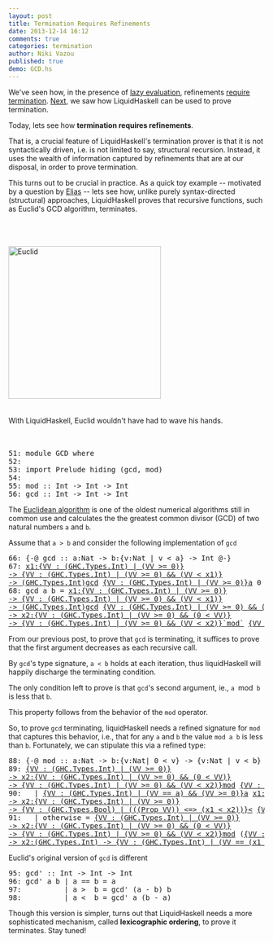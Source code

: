 ```yaml
---
layout: post
title: Termination Requires Refinements
date: 2013-12-14 16:12
comments: true
categories: termination 
author: Niki Vazou
published: true 
demo: GCD.hs
---
```


We've seen how, in the presence of [lazy evaluation][ref-lies], refinements
[require termination][ref-bottom]. [Next][ref-termination], we saw how 
LiquidHaskell can be used to prove termination. 

Today, lets see how **termination requires refinements**. 

That is, a crucial feature of LiquidHaskell's termination prover is that it is 
not syntactically driven, i.e. is not limited to say, structural recursion. 
Instead, it uses the wealth of information captured by refinements that are
at our disposal, in order to prove termination. 

This turns out to be crucial in practice.
As a quick toy example -- motivated by a question by [Elias][comment-elias] -- 
lets see how, unlike purely syntax-directed (structural) approaches, 
LiquidHaskell proves that recursive functions, such as Euclid's GCD 
algorithm, terminates.

<!-- more -->

<br>
<br>
<br>

<div class="row-fluid">
  <div class="span12 pagination-centered">
  <img src="http://faculty.etsu.edu/gardnerr/Geometry-History/Euclid_7-Raphael.jpg"
       alt="Euclid" width="300">
       <br>
       <br>
       <br>
       With LiquidHaskell, Euclid wouldn't have had to wave his hands.
       <br>
       <br>
       <br>
  </div>
</div>


<pre><span class=hs-linenum>51: </span><span class='hs-keyword'>module</span> <span class='hs-conid'>GCD</span> <span class='hs-keyword'>where</span>
<span class=hs-linenum>52: </span>
<span class=hs-linenum>53: </span><span class='hs-keyword'>import</span> <span class='hs-conid'>Prelude</span> <span class='hs-varid'>hiding</span> <span class='hs-layout'>(</span><span class='hs-varid'>gcd</span><span class='hs-layout'>,</span> <span class='hs-varid'>mod</span><span class='hs-layout'>)</span>
<span class=hs-linenum>54: </span>
<span class=hs-linenum>55: </span><span class='hs-definition'>mod</span> <span class='hs-keyglyph'>::</span> <span class='hs-conid'>Int</span> <span class='hs-keyglyph'>-&gt;</span> <span class='hs-conid'>Int</span> <span class='hs-keyglyph'>-&gt;</span> <span class='hs-conid'>Int</span>
<span class=hs-linenum>56: </span><span class='hs-definition'>gcd</span> <span class='hs-keyglyph'>::</span> <span class='hs-conid'>Int</span> <span class='hs-keyglyph'>-&gt;</span> <span class='hs-conid'>Int</span> <span class='hs-keyglyph'>-&gt;</span> <span class='hs-conid'>Int</span>
</pre>

The [Euclidean algorithm][ref-euclidean] is one of the oldest numerical algorithms 
still in common use and calculates the the greatest common divisor (GCD) of two 
natural numbers `a` and `b`.

Assume that `a > b` and consider the following implementation of `gcd`


<pre><span class=hs-linenum>66: </span><span class='hs-keyword'>{-@</span> <span class='hs-varid'>gcd</span> <span class='hs-keyglyph'>::</span> <span class='hs-varid'>a</span><span class='hs-conop'>:</span><span class='hs-conid'>Nat</span> <span class='hs-keyglyph'>-&gt;</span> <span class='hs-varid'>b</span><span class='hs-conop'>:</span><span class='hs-keyword'>{v:</span><span class='hs-conid'>Nat</span> <span class='hs-keyword'>| v &lt; a}</span> <span class='hs-keyglyph'>-&gt;</span> <span class='hs-conid'>Int</span> <span class='hs-keyword'>@-}</span>
<span class=hs-linenum>67: </span><a class=annot href="#"><span class=annottext>x1:{VV : (GHC.Types.Int) | (VV &gt;= 0)}
-&gt; {VV : (GHC.Types.Int) | (VV &gt;= 0) &amp;&amp; (VV &lt; x1)}
-&gt; (GHC.Types.Int)</span><span class='hs-definition'>gcd</span></a> <a class=annot href="#"><span class=annottext>{VV : (GHC.Types.Int) | (VV &gt;= 0)}</span><span class='hs-varid'>a</span></a> <span class='hs-num'>0</span> <span class='hs-keyglyph'>=</span> <a class=annot href="#"><span class=annottext>{VV : (GHC.Types.Int) | (VV == a) &amp;&amp; (VV &gt;= 0)}</span><span class='hs-varid'>a</span></a>
<span class=hs-linenum>68: </span><span class='hs-definition'>gcd</span> <span class='hs-varid'>a</span> <span class='hs-varid'>b</span> <span class='hs-keyglyph'>=</span> <a class=annot href="#"><span class=annottext>x1:{VV : (GHC.Types.Int) | (VV &gt;= 0)}
-&gt; {VV : (GHC.Types.Int) | (VV &gt;= 0) &amp;&amp; (VV &lt; x1)}
-&gt; (GHC.Types.Int)</span><span class='hs-varid'>gcd</span></a> <a class=annot href="#"><span class=annottext>{VV : (GHC.Types.Int) | (VV &gt;= 0) &amp;&amp; (VV &lt; a)}</span><span class='hs-varid'>b</span></a> <span class='hs-layout'>(</span><a class=annot href="#"><span class=annottext>{VV : (GHC.Types.Int) | (VV == a) &amp;&amp; (VV &gt;= 0)}</span><span class='hs-varid'>a</span></a> <a class=annot href="#"><span class=annottext>{VV : (GHC.Types.Int) | (VV &gt;= 0)}
-&gt; x2:{VV : (GHC.Types.Int) | (VV &gt;= 0) &amp;&amp; (0 &lt; VV)}
-&gt; {VV : (GHC.Types.Int) | (VV &gt;= 0) &amp;&amp; (VV &lt; x2)}</span><span class='hs-varop'>`mod`</span></a> <a class=annot href="#"><span class=annottext>{VV : (GHC.Types.Int) | (VV &gt;= 0) &amp;&amp; (VV &lt; a)}</span><span class='hs-varid'>b</span></a><span class='hs-layout'>)</span>
</pre>

From our previous post, to prove that `gcd` is terminating, it suffices to prove
that the first argument decreases as each recursive call.

By `gcd`'s type signature, `a < b` holds at each iteration, thus liquidHaskell 
will happily discharge the terminating condition.

The only condition left to prove is that `gcd`'s second argument, ie., `a `mod`
b` is less that `b`. 

This property follows from the behavior of the `mod` operator.

So, to prove `gcd` terminating, liquidHaskell needs a refined signature for 
`mod` that captures this behavior, i.e., that for any `a` and `b` the value 
`mod a b` is less than `b`. Fortunately, we can stipulate this via a refined
type:


<pre><span class=hs-linenum>88: </span><span class='hs-keyword'>{-@</span> <span class='hs-varid'>mod</span> <span class='hs-keyglyph'>::</span> <span class='hs-varid'>a</span><span class='hs-conop'>:</span><span class='hs-conid'>Nat</span> <span class='hs-keyglyph'>-&gt;</span> <span class='hs-varid'>b</span><span class='hs-conop'>:</span><span class='hs-keyword'>{v:</span><span class='hs-conid'>Nat</span><span class='hs-keyword'>| 0 &lt; v}</span> <span class='hs-keyglyph'>-&gt;</span> <span class='hs-keyword'>{v:</span><span class='hs-conid'>Nat</span> <span class='hs-keyword'>| v &lt; b}</span> <span class='hs-keyword'>@-}</span>
<span class=hs-linenum>89: </span><a class=annot href="#"><span class=annottext>{VV : (GHC.Types.Int) | (VV &gt;= 0)}
-&gt; x2:{VV : (GHC.Types.Int) | (VV &gt;= 0) &amp;&amp; (0 &lt; VV)}
-&gt; {VV : (GHC.Types.Int) | (VV &gt;= 0) &amp;&amp; (VV &lt; x2)}</span><span class='hs-definition'>mod</span></a> <a class=annot href="#"><span class=annottext>{VV : (GHC.Types.Int) | (VV &gt;= 0)}</span><span class='hs-varid'>a</span></a> <a class=annot href="#"><span class=annottext>{VV : (GHC.Types.Int) | (VV &gt;= 0) &amp;&amp; (0 &lt; VV)}</span><span class='hs-varid'>b</span></a>
<span class=hs-linenum>90: </span>  <span class='hs-keyglyph'>|</span> <a class=annot href="#"><span class=annottext>{VV : (GHC.Types.Int) | (VV == a) &amp;&amp; (VV &gt;= 0)}</span><span class='hs-varid'>a</span></a> <a class=annot href="#"><span class=annottext>x1:{VV : (GHC.Types.Int) | (VV &gt;= 0)}
-&gt; x2:{VV : (GHC.Types.Int) | (VV &gt;= 0)}
-&gt; {VV : (GHC.Types.Bool) | (((Prop VV)) &lt;=&gt; (x1 &lt; x2))}</span><span class='hs-varop'>&lt;</span></a> <a class=annot href="#"><span class=annottext>{VV : (GHC.Types.Int) | (VV == b) &amp;&amp; (VV &gt;= 0) &amp;&amp; (0 &lt; VV)}</span><span class='hs-varid'>b</span></a> <span class='hs-keyglyph'>=</span> <a class=annot href="#"><span class=annottext>{VV : (GHC.Types.Int) | (VV == a) &amp;&amp; (VV &gt;= 0)}</span><span class='hs-varid'>a</span></a>
<span class=hs-linenum>91: </span>  <span class='hs-keyglyph'>|</span> <span class='hs-varid'>otherwise</span> <span class='hs-keyglyph'>=</span> <a class=annot href="#"><span class=annottext>{VV : (GHC.Types.Int) | (VV &gt;= 0)}
-&gt; x2:{VV : (GHC.Types.Int) | (VV &gt;= 0) &amp;&amp; (0 &lt; VV)}
-&gt; {VV : (GHC.Types.Int) | (VV &gt;= 0) &amp;&amp; (VV &lt; x2)}</span><span class='hs-varid'>mod</span></a> <span class='hs-layout'>(</span><a class=annot href="#"><span class=annottext>{VV : (GHC.Types.Int) | (VV == a) &amp;&amp; (VV &gt;= 0)}</span><span class='hs-varid'>a</span></a> <a class=annot href="#"><span class=annottext>x1:(GHC.Types.Int)
-&gt; x2:(GHC.Types.Int) -&gt; {VV : (GHC.Types.Int) | (VV == (x1 - x2))}</span><span class='hs-comment'>-</span></a> <a class=annot href="#"><span class=annottext>{VV : (GHC.Types.Int) | (VV == b) &amp;&amp; (VV &gt;= 0) &amp;&amp; (0 &lt; VV)}</span><span class='hs-varid'>b</span></a><span class='hs-layout'>)</span> <a class=annot href="#"><span class=annottext>{VV : (GHC.Types.Int) | (VV == b) &amp;&amp; (VV &gt;= 0) &amp;&amp; (0 &lt; VV)}</span><span class='hs-varid'>b</span></a>
</pre>

Euclid's original version of `gcd` is different
<pre><span class=hs-linenum>95: </span><span class='hs-definition'>gcd'</span> <span class='hs-keyglyph'>::</span> <span class='hs-conid'>Int</span> <span class='hs-keyglyph'>-&gt;</span> <span class='hs-conid'>Int</span> <span class='hs-keyglyph'>-&gt;</span> <span class='hs-conid'>Int</span>
<span class=hs-linenum>96: </span><span class='hs-definition'>gcd'</span> <span class='hs-varid'>a</span> <span class='hs-varid'>b</span> <span class='hs-keyglyph'>|</span> <span class='hs-varid'>a</span> <span class='hs-varop'>==</span> <span class='hs-varid'>b</span> <span class='hs-keyglyph'>=</span> <span class='hs-varid'>a</span>
<span class=hs-linenum>97: </span>         <span class='hs-keyglyph'>|</span> <span class='hs-varid'>a</span> <span class='hs-varop'>&gt;</span>  <span class='hs-varid'>b</span> <span class='hs-keyglyph'>=</span> <span class='hs-varid'>gcd'</span> <span class='hs-layout'>(</span><span class='hs-varid'>a</span> <span class='hs-comment'>-</span> <span class='hs-varid'>b</span><span class='hs-layout'>)</span> <span class='hs-varid'>b</span> 
<span class=hs-linenum>98: </span>         <span class='hs-keyglyph'>|</span> <span class='hs-varid'>a</span> <span class='hs-varop'>&lt;</span>  <span class='hs-varid'>b</span> <span class='hs-keyglyph'>=</span> <span class='hs-varid'>gcd'</span> <span class='hs-varid'>a</span> <span class='hs-layout'>(</span><span class='hs-varid'>b</span> <span class='hs-comment'>-</span> <span class='hs-varid'>a</span><span class='hs-layout'>)</span> 
</pre>

Though this version is simpler, turns out that LiquidHaskell needs 
a more sophisticated mechanism, called **lexicographic ordering**, to 
prove it terminates. Stay tuned!


[ref-euclidean]:    http://en.wikipedia.org/wiki/Euclidean_algorithm
[ref-termination]:  /blog/2013/12/09/checking-termination.lhs/ 
[ref-lies]:  /blog/2013/11/23/telling_lies.lhs/ 
[ref-bottom]: /blog/2013/12/02/getting-to-the-bottom.lhs/
[comment-elias]: http://goto.ucsd.edu/~rjhala/liquid/haskell/blog/blog/2013/12/09/checking-termination.lhs/#comment-1159606500
